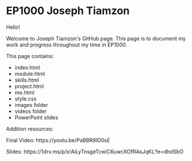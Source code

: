 # EP1000 Joseph Tiamzon
<p>Hello!</p>
  <p>Welcome to Joseph Tiamzon's GitHub page. This page is to document my work and progress throughout my time in EP1000.</p>
  
  <p>This page contains:</p>
  <ul>
  <li>index.html</li>
  <li>module.html</li>
  <li>skills.html</li>
  <li>project.html</li>
  <li>me.html</li>
  <li>style.css</li>
  <li>images folder</li>
  <li>videos folder</li>
  <li>PowerPoint slides</li>
  </ul>
  
  <p>Addition resources:</p>
  <p>Final Video: https://youtu.be/PaBBR9ID0sE </p>
  <p>Slides: https://1drv.ms/p/s!AiLyTnsgeTcwiC6uwcXOfRAsJqKL?e=dhdSbO </p>
